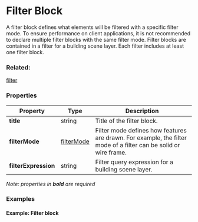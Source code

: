 # Filter Block

A filter block defines what elements will be filtered with a specific filter mode.  To ensure performance on client applications, it is not recommended to declare multiple filter blocks with the same filter mode. Filter blocks are contained in a filter for a building scene layer. Each filter includes at least one filter block.

### Related:

[filter](filter.md)
### Properties

| Property | Type | Description |
| --- | --- | --- |
| **title** | string | Title of the filter block. |
| **filterMode** | [filterMode](filterMode.md) | Filter mode defines how features are drawn. For example, the filter mode of a filter can be solid or wire frame. |
| **filterExpression** | string | Filter query expression for a building scene layer. |

*Note: properties in **bold** are required*

### Examples 

#### Example: Filter block 


